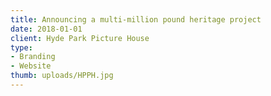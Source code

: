```yaml
---
title: Announcing a multi-million pound heritage project
date: 2018-01-01
client: Hyde Park Picture House
type:
- Branding
- Website
thumb: uploads/HPPH.jpg
---
```


